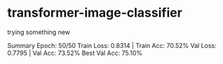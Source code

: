 # transformer-image-classifier
trying something new


Summary Epoch: 50/50
Train Loss: 0.8314 | Train Acc: 70.52%
Val Loss: 0.7795 | Val Acc: 73.52%
Best Val Acc: 75.10%